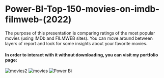 # Power-BI-Top-150-movies-on-imdb-filmweb-(2022)

The purpose of this presentation is comparing ratings of the most popular movies (using IMDb and FILMWEB sites). 
You can move around between layers of report and look for some insights about your favorite movies. 

#### In order to interact with it without downloading, you can visit my portfolio page: 

![movies2](https://github.com/Midlett/Power-BI-projects/assets/152083456/cbf4c8b0-b042-439f-8a03-c1d56fc661aa)
![movies](https://github.com/Midlett/Power-BI-projects/assets/152083456/8c275384-50da-4e42-b565-00b80c78e5a5)
![Power Bi](https://img.shields.io/badge/power_bi-F2C811?style=for-the-badge&logo=powerbi&logoColor=black)
